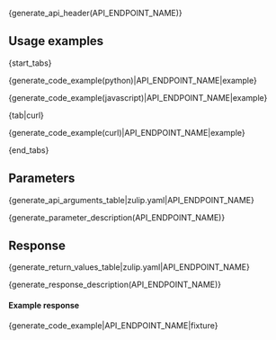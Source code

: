 {generate_api_header(API_ENDPOINT_NAME)}

## Usage examples

{start_tabs}

{generate_code_example(python)|API_ENDPOINT_NAME|example}

{generate_code_example(javascript)|API_ENDPOINT_NAME|example}

{tab|curl}

{generate_code_example(curl)|API_ENDPOINT_NAME|example}

{end_tabs}

## Parameters

{generate_api_arguments_table|zulip.yaml|API_ENDPOINT_NAME}

{generate_parameter_description(API_ENDPOINT_NAME)}

## Response

{generate_return_values_table|zulip.yaml|API_ENDPOINT_NAME}

{generate_response_description(API_ENDPOINT_NAME)}

#### Example response

{generate_code_example|API_ENDPOINT_NAME|fixture}
